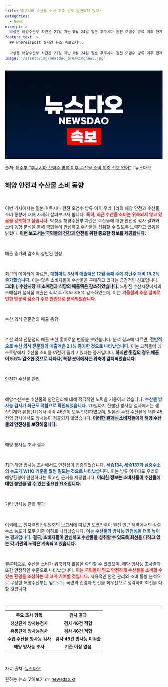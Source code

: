 ```yaml
---
title: 후쿠시마 수산물 소비 위축 신호 발견되지 않아!
categories:
  - News
excerpt: >
  박성훈 해양수산부 차관은 21일 지난 8월 24일 일본 후쿠시마 원전 오염수 방류 이후 현재까지 수산물 소비…
feature_text: >
  ## whereispost 실시간 뉴스 속보입니다.

  박성훈 해양수산부 차관은 21일 지난 8월 24일 일본 후쿠시마 원전 오염수 방류 이후 현재까지 수산물 소비…
image: '/assets/img/newsdao_breakingnews.jpg'
---
```


![뉴스다오 속보](/assets/img/newsdao_breakingnews.jpg)

<p>출처: <a href="https://newsdao.kr/2850" rel="dofollow">해수부 “후쿠시마 오염수 방류 이후 수산물 소비 위축 신호 없어”</a> | 뉴스다오</p>

<h2 data-ke-size="size26">해양 안전과 수산물 소비 동향</h2>

<p data-ke-size="size16">&nbsp;</p>

이번 기사에서는 일본 후쿠시마 원전 오염수 방류 이후 우리나라의 해양 안전과 수산물 소비 동향에 대해 자세히 살펴보고자 합니다. <b><span style="color: #ee2323;">특히, 최근 수산물 소비는 위축되지 않고 있음을 강조하고 싶습니다.</span></b> 박성훈 해양수산부 차관은 수산물에 대한 안전성 검사 결과와 소비 동향 분석을 통해 국민들이 안심하고 수산물을 섭취할 수 있도록 노력하고 있음을 밝혔다. <b><span style="background-color: #21538527;">이번 보고서는 국민들의 건강과 안전을 위한 중요한 정보를 제공합니다.</span></b> 

<p data-ke-size="size16">&nbsp;</p>

매출 증가와 감소의 상반된 현상

<p data-ke-size="size16">&nbsp;</p>

최근의 데이터에 따르면, <b><span style="color: #1a5490;">대형마트 3사의 매출액은 12월 둘째 주에 지난주 대비 15.2% 증가했습니다.</span></b> 이는 많은 소비자들이 수산물을 구매하고 있다는 긍정적인 신호입니다. <b><span style="background-color: #21538527;">그러나, 수산시장 내 소매점과 식당의 매출액은 감소하였습니다.</span></b> 노량진 수산시장에서의 소매점과 음식점 매출은 각각 4.7%와 3.8% 감소하였는데, 이는 <b><span style="color: #ee2323;">겨울철의 추운 날씨로 인한 방문객 감소가 주요 원인으로 분석되었습니다.</span></b> 

<p data-ke-size="size16">&nbsp;</p>

수산 외식 전문점의 매출 동향

<p data-ke-size="size16">&nbsp;</p>

수산 외식 전문점의 매출 또한 흥미로운 변동을 보였습니다. 분석 결과에 따르면, <b><span style="color: #1a5490;">전반적으로 수산 외식 전문점의 매출액은 2.1% 증가한 것으로 나타났습니다.</span></b> 이는 고객들이 레스토랑에서 수산물 소비를 여전히 즐기고 있다는 증거입니다. <b><span style="background-color: #21538527;">하지만 횟집의 경우 매출이 5.5% 감소한 것으로 나타나, 특정 분야에서는 위축이 감지되었습니다.</span></b> 

<p data-ke-size="size16">&nbsp;</p>

안전한 수산물 관리

<p data-ke-size="size16">&nbsp;</p>

해양수산부는 수산물의 안전관리에 대해 적극적인 노력을 기울이고 있습니다. <b><span style="color: #1a5490;">수산물 방사능 검사가 최근도 적합으로 확인되었습니다.</span></b> 20일까지 진행된 방사능 검사에서는 생산단계와 유통단계에서 각각 46건이 모두 안전하였으며, 일본산 수입 수산물에 대한 45건의 검사에서도 방사능이 검출되지 않았습니다. <b><span style="background-color: #21538527;">이러한 결과는 소비자들에게 해양 수산물의 안전성을 보장해줍니다.</span></b> 

<p data-ke-size="size16">&nbsp;</p>

해양 방사능 조사 결과

<p data-ke-size="size16">&nbsp;</p>

최근 해양 방사능 조사에서도 안전성이 입증되었습니다. <b><span style="color: #1a5490;">세슘134, 세슘137과 삼중수소의 농도가 WHO 기준을 훨씬 밑도는 것으로 나타났습니다.</span></b> 이는 방류 이후에도 우리의 해양환경이 안전하다는 확고한 근거를 제공합니다. <b><span style="background-color: #21538527;">이러한 정보는 소비자들이 수산물에 대한 불안을 덜 수 있는 중요한 요소입니다.</span></b> 

<p data-ke-size="size16">&nbsp;</p>

기타 방사능 관련 결과

<p data-ke-size="size16">&nbsp;</p>

이외에도, 원자력안전위원회의 보고서에 따르면 도쿄전력이 원전 인근 해역에서의 삼중수소 농도가 모두 기준 이하로 나타났습니다. <b><span style="color: #1a5490;">이는 수산물의 방사능 안전성을 더욱 높이는 결과입니다.</span></b> <b><span style="background-color: #21538527;">결국, 소비자들이 안심하고 수산물을 섭취할 수 있도록 최선을 다하고 있는 각 기관의 노력은 계속되고 있습니다.</span></b> 

<p data-ke-size="size16">&nbsp;</p>

결론적으로, 수산물 소비가 위축되지 않음을 확인할 수 있었으며, 해양 방사능 조사결과 또한 안정적인 수준으로 나타났습니다. <b><span style="color: #ee2323;">이는 국민들이 믿고 안전하게 수산물을 소비할 수 있는 환경을 조성하는 데 크게 기여할 것입니다.</span></b> 지속적인 안전 관리와 소비 동향 분석으로 무장한 해양수산부는 앞으로도 국민의 건강과 안전을 최우선으로 생각하며 최선을 다할 것입니다. 

<p data-ke-size="size16">&nbsp;</p>

<hr />

<table>
<tr>
  <th>주요 조사 항목</th>
  <th>검사 결과</th>
</tr>
<tr>
  <td style="text-align: center; height: 17px;"><b>생산단계 방사능검사</b></td>
  <td style="text-align: center; height: 17px;"><b>검사 46건 적합</b></td>
</tr>
<tr>
  <td style="text-align: center; height: 17px;"><b>유통단계 방사능검사</b></td>
  <td style="text-align: center; height: 17px;"><b>검사 46건 적합</b></td>
</tr>
<tr>
  <td style="text-align: center; height: 17px;"><b>수입 수산물 방사능 검사</b></td>
  <td style="text-align: center; height: 17px;"><b>검사 45건 방사능 미검출</b></td>
</tr>
<tr>
  <td style="text-align: center; height: 17px;"><b>해양 방사능 조사</b></td>
  <td style="text-align: center; height: 17px;"><b>기준 이상 없음</b></td>
</tr>
</table>

<p data-ke-size="size16">&nbsp;</p>

자료 출처: <a href="https://newsdao.kr/2850">뉴스다오</a> 

원하는 뉴스 찾아보기 👉 <a href="https://newsdao.kr" rel="dofollow">newsdao.kr</a>



